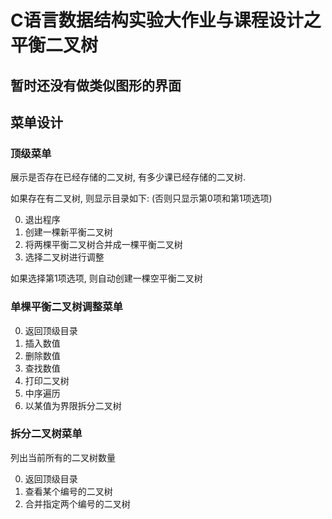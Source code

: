 # C语言数据结构实验大作业与课程设计之平衡二叉树

## 暂时还没有做类似图形的界面

## 菜单设计

### 顶级菜单

展示是否存在已经存储的二叉树, 有多少课已经存储的二叉树.

如果存在有二叉树, 则显示目录如下: (否则只显示第0项和第1项选项)

0. 退出程序
1. 创建一棵新平衡二叉树
2. 将两棵平衡二叉树合并成一棵平衡二叉树
3. 选择二叉树进行调整

如果选择第1项选项, 则自动创建一棵空平衡二叉树

### 单棵平衡二叉树调整菜单

0. 返回顶级目录
1. 插入数值
2. 删除数值
3. 查找数值
4. 打印二叉树
5. 中序遍历 
6. 以某值为界限拆分二叉树

### 拆分二叉树菜单

列出当前所有的二叉树数量

0. 返回顶级目录
1. 查看某个编号的二叉树
2. 合并指定两个编号的二叉树